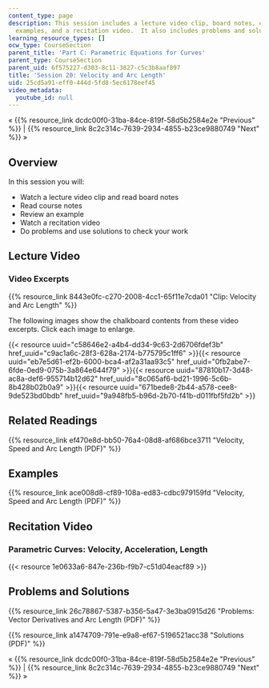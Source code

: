 ```yaml
---
content_type: page
description: This session includes a lecture video clip, board notes, course notes,
  examples, and a recitation video.  It also includes problems and solutions.
learning_resource_types: []
ocw_type: CourseSection
parent_title: 'Part C: Parametric Equations for Curves'
parent_type: CourseSection
parent_uid: 6f575227-d303-8c11-3827-c5c3b8aaf897
title: 'Session 20: Velocity and Arc Length'
uid: 25cd5a91-eff0-444d-5fd8-5ec6178eef45
video_metadata:
  youtube_id: null
---
```


« {{% resource_link dcdc00f0-31ba-84ce-819f-58d5b2584e2e "Previous" %}} | {{% resource_link 8c2c314c-7639-2934-4855-b23ce9880749 "Next" %}} »

Overview
--------

In this session you will:

*   Watch a lecture video clip and read board notes
*   Read course notes
*   Review an example
*   Watch a recitation video
*   Do problems and use solutions to check your work

Lecture Video
-------------

### Video Excerpts

{{% resource_link 8443e0fc-c270-2008-4cc1-65f11e7cda01 "Clip: Velocity and Arc Length" %}}

The following images show the chalkboard contents from these video excerpts. Click each image to enlarge.

{{< resource uuid="c58646e2-a4b4-dd34-9c63-2d6706fdef3b" href_uuid="c9ac1a6c-28f3-628a-2174-b775795c1ff6" >}}{{< resource uuid="eb7e5d61-ef2b-6000-bca4-af2a31aa93c5" href_uuid="0fb2abe7-6fde-0ed9-075b-3a864e644f79" >}}{{< resource uuid="87810b17-3d48-ac8a-def6-955714b12d62" href_uuid="8c065af6-bd21-1996-5c6b-8b428b02b0a9" >}}{{< resource uuid="671bede8-2b44-a578-cee8-9de523bd0bdb" href_uuid="9a948fb5-b96d-2b70-f41b-d011fbf5fd2b" >}}

Related Readings
----------------

{{% resource_link ef470e8d-bb50-76a4-08d8-af686bce3711 "Velocity, Speed and Arc Length (PDF)" %}}

Examples
--------

{{% resource_link ace008d8-cf89-108a-ed83-cdbc979159fd "Velocity, Speed and Arc Length (PDF)" %}}

Recitation Video
----------------

### Parametric Curves: Velocity, Acceleration, Length

{{< resource 1e0633a6-847e-236b-f9b7-c51d04eacf89 >}}

Problems and Solutions
----------------------

{{% resource_link 26c78867-5387-b356-5a47-3e3ba0915d26 "Problems: Vector Derivatives and Arc Length (PDF)" %}}

{{% resource_link a1474709-791e-e9a8-ef67-5196521acc38 "Solutions (PDF)" %}}

« {{% resource_link dcdc00f0-31ba-84ce-819f-58d5b2584e2e "Previous" %}} | {{% resource_link 8c2c314c-7639-2934-4855-b23ce9880749 "Next" %}} »